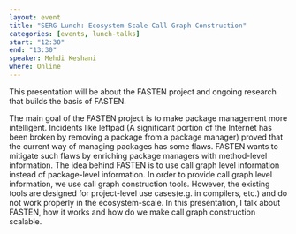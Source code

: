 ```yaml
---
layout: event
title: "SERG Lunch: Ecosystem-Scale Call Graph Construction"
categories: [events, lunch-talks]
start: "12:30"
end: "13:30"
speaker: Mehdi Keshani
where: Online
---
```


This presentation will be about the FASTEN project and ongoing research that builds the basis of FASTEN.

The main goal of the FASTEN project is to make package management more intelligent. Incidents like leftpad (A significant portion of the Internet has been broken by removing a package from a package manager) proved that the current way of managing packages has some flaws. FASTEN wants to mitigate such flaws by enriching package managers with method-level information. The idea behind FASTEN is to use call graph level information instead of package-level information. In order to provide call graph level information, we use call graph construction tools. However, the existing tools are designed for project-level use cases(e.g. in compilers, etc.) and do not work properly in the ecosystem-scale. In this presentation, I talk about FASTEN, how it works and how do we make call graph construction scalable.

